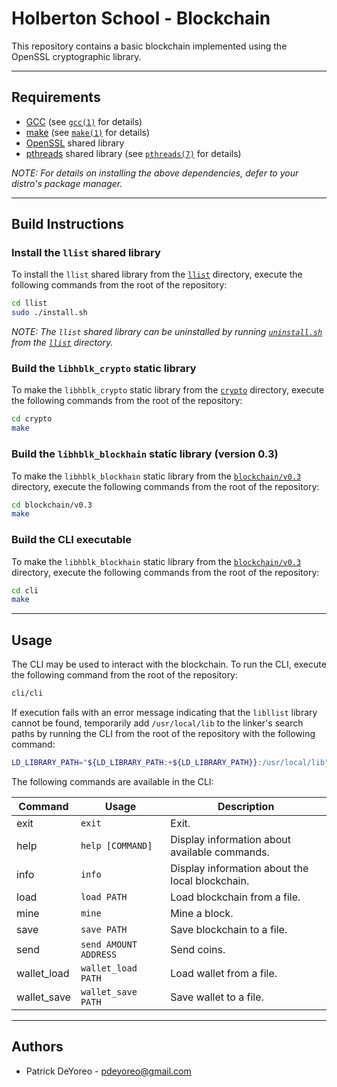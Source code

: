 # Holberton School - Blockchain

This repository contains a basic blockchain implemented using the OpenSSL cryptographic library.

---

## Requirements

- [GCC](https://gcc.gnu.org/) (see [`gcc(1)`](https://www.man7.org/linux/man-pages/man1/gcc.1.html) for details)
- [make](https://www.gnu.org/software/make/) (see [`make(1)`](https://man7.org/linux/man-pages/man1/make.1.html) for details)
- [OpenSSL](https://www.openssl.org/) shared library
- [pthreads](https://en.wikipedia.org/wiki/Pthreads) shared library (see [`pthreads(7)`](https://man7.org/linux/man-pages/man7/pthreads.7.html) for details)

*NOTE: For details on installing the above dependencies, defer to your distro's package manager.*

---

## Build Instructions

### Install the `llist` shared library

To install the `llist` shared library from the [`llist`](llist/) directory, execute the following commands from the root of the repository:

```sh
cd llist
sudo ./install.sh
```

*NOTE: The `llist` shared library can be uninstalled by running [`uninstall.sh`](llist/uninstall.sh) from the [`llist`](llist/) directory.*

### Build the `libhblk_crypto` static library

To make the `libhblk_crypto` static library from the [`crypto`](crypto/) directory, execute the following commands from the root of the repository:

```sh
cd crypto
make
```

### Build the `libhblk_blockhain` static library (version 0.3)

To make the `libhblk_blockhain` static library from the [`blockchain/v0.3`](blockchain/v0.3/) directory, execute the following commands from the root of the repository:

```sh
cd blockchain/v0.3
make
```

### Build the CLI executable

To make the `libhblk_blockhain` static library from the [`blockchain/v0.3`](blockchain/v0.3/) directory, execute the following commands from the root of the repository:

```sh
cd cli
make
```

---

## Usage

The CLI may be used to interact with the blockchain. To run the CLI, execute the following command from the root of the repository:

```sh
cli/cli
```

If execution fails with an error message indicating that the `libllist` library cannot be found, temporarily add `/usr/local/lib` to the linker's search paths by running the CLI from the root of the repository with the following command:

```sh
LD_LIBRARY_PATH="${LD_LIBRARY_PATH:+${LD_LIBRARY_PATH}}:/usr/local/lib" cli/cli
```

The following commands are available in the CLI:

| Command     | Usage                 | Description                                     |
| ----------- | --------------------- | ----------------------------------------------- |
| exit        | `exit`                | Exit.                                           |
| help        | `help [COMMAND]`      | Display information about available commands.   |
| info        | `info`                | Display information about the local blockchain. |
| load        | `load PATH`           | Load blockchain from a file.                    |
| mine        | `mine`                | Mine a block.                                   |
| save        | `save PATH`           | Save blockchain to a file.                      |
| send        | `send AMOUNT ADDRESS` | Send coins.                                     |
| wallet_load | `wallet_load PATH`    | Load wallet from a file.                        |
| wallet_save | `wallet_save PATH`    | Save wallet to a file.                          |

---

## Authors

- Patrick DeYoreo - <pdeyoreo@gmail.com>
